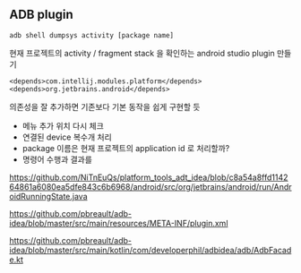 


## ADB plugin



``` shell
adb shell dumpsys activity [package name]
```
현재 프로젝트의 activity / fragment stack 을 확인하는 android studio plugin 만들기

```
<depends>com.intellij.modules.platform</depends>
<depends>org.jetbrains.android</depends>
```
의존성을 잘 추가하면 기존보다 기본 동작을 쉽게 구현할 듯

- 메뉴 추가 위치 다시 체크
- 연결된 device 복수개 처리
- package 이름은 현재 프로젝트의 application id 로 처리할까?
- 명령어 수행과 결과를 


https://github.com/NiTnEuQs/platform_tools_adt_idea/blob/c8a54a8ffd114264861a6080ea5dfe843c6b6968/android/src/org/jetbrains/android/run/AndroidRunningState.java

https://github.com/pbreault/adb-idea/blob/master/src/main/resources/META-INF/plugin.xml

https://github.com/pbreault/adb-idea/blob/master/src/main/kotlin/com/developerphil/adbidea/adb/AdbFacade.kt
<!--stackedit_data:
eyJoaXN0b3J5IjpbLTkxNzM1NDkwMCwtMzg5NjgzOTM0XX0=
-->
